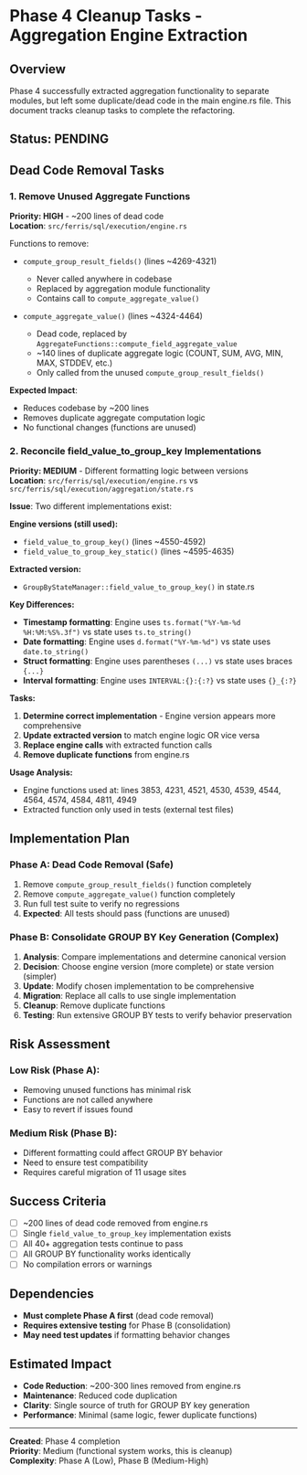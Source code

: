 # Phase 4 Cleanup Tasks - Aggregation Engine Extraction

## Overview
Phase 4 successfully extracted aggregation functionality to separate modules, but left some duplicate/dead code in the main engine.rs file. This document tracks cleanup tasks to complete the refactoring.

## Status: **PENDING**

## Dead Code Removal Tasks

### 1. Remove Unused Aggregate Functions
**Priority: HIGH** - ~200 lines of dead code  
**Location**: `src/ferris/sql/execution/engine.rs`

Functions to remove:
- `compute_group_result_fields()` (lines ~4269-4321)
  - Never called anywhere in codebase
  - Replaced by aggregation module functionality
  - Contains call to `compute_aggregate_value()`

- `compute_aggregate_value()` (lines ~4324-4464) 
  - Dead code, replaced by `AggregateFunctions::compute_field_aggregate_value`
  - ~140 lines of duplicate aggregate logic (COUNT, SUM, AVG, MIN, MAX, STDDEV, etc.)
  - Only called from the unused `compute_group_result_fields()`

**Expected Impact**: 
- Reduces codebase by ~200 lines
- Removes duplicate aggregate computation logic
- No functional changes (functions are unused)

### 2. Reconcile field_value_to_group_key Implementations
**Priority: MEDIUM** - Different formatting logic between versions  
**Location**: `src/ferris/sql/execution/engine.rs` vs `src/ferris/sql/execution/aggregation/state.rs`

**Issue**: Two different implementations exist:

**Engine versions (still used):**
- `field_value_to_group_key()` (lines ~4550-4592)
- `field_value_to_group_key_static()` (lines ~4595-4635)

**Extracted version:**
- `GroupByStateManager::field_value_to_group_key()` in state.rs

**Key Differences:**
- **Timestamp formatting**: Engine uses `ts.format("%Y-%m-%d %H:%M:%S%.3f")` vs state uses `ts.to_string()`
- **Date formatting**: Engine uses `d.format("%Y-%m-%d")` vs state uses `date.to_string()`  
- **Struct formatting**: Engine uses parentheses `(...)` vs state uses braces `{...}`
- **Interval formatting**: Engine uses `INTERVAL:{}:{:?}` vs state uses `{}_{:?}`

**Tasks:**
1. **Determine correct implementation** - Engine version appears more comprehensive
2. **Update extracted version** to match engine logic OR vice versa  
3. **Replace engine calls** with extracted function calls
4. **Remove duplicate functions** from engine.rs

**Usage Analysis:**
- Engine functions used at: lines 3853, 4231, 4521, 4530, 4539, 4544, 4564, 4574, 4584, 4811, 4949
- Extracted function only used in tests (external test files)

## Implementation Plan

### Phase A: Dead Code Removal (Safe)
1. Remove `compute_group_result_fields()` function completely
2. Remove `compute_aggregate_value()` function completely  
3. Run full test suite to verify no regressions
4. **Expected**: All tests should pass (functions are unused)

### Phase B: Consolidate GROUP BY Key Generation (Complex)
1. **Analysis**: Compare implementations and determine canonical version
2. **Decision**: Choose engine version (more complete) or state version (simpler)
3. **Update**: Modify chosen implementation to be comprehensive
4. **Migration**: Replace all calls to use single implementation
5. **Cleanup**: Remove duplicate functions
6. **Testing**: Run extensive GROUP BY tests to verify behavior preservation

## Risk Assessment

### Low Risk (Phase A):
- Removing unused functions has minimal risk
- Functions are not called anywhere
- Easy to revert if issues found

### Medium Risk (Phase B):  
- Different formatting could affect GROUP BY behavior
- Need to ensure test compatibility
- Requires careful migration of 11 usage sites

## Success Criteria

- [ ] ~200 lines of dead code removed from engine.rs
- [ ] Single `field_value_to_group_key` implementation exists  
- [ ] All 40+ aggregation tests continue to pass
- [ ] All GROUP BY functionality works identically
- [ ] No compilation errors or warnings

## Dependencies

- **Must complete Phase A first** (dead code removal)
- **Requires extensive testing** for Phase B (consolidation)
- **May need test updates** if formatting behavior changes

## Estimated Impact

- **Code Reduction**: ~200-300 lines removed from engine.rs
- **Maintenance**: Reduced code duplication  
- **Clarity**: Single source of truth for GROUP BY key generation
- **Performance**: Minimal (same logic, fewer duplicate functions)

---

**Created**: Phase 4 completion  
**Priority**: Medium (functional system works, this is cleanup)  
**Complexity**: Phase A (Low), Phase B (Medium-High)
